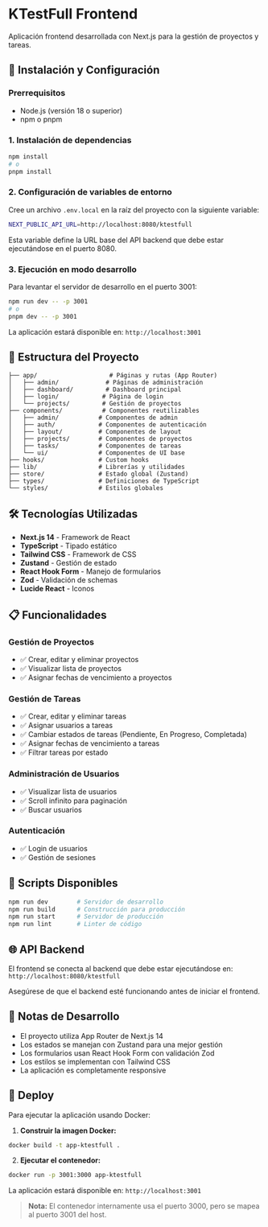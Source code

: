 # KTestFull Frontend

Aplicación frontend desarrollada con Next.js para la gestión de proyectos y tareas.

## 🚀 Instalación y Configuración

### Prerrequisitos

- Node.js (versión 18 o superior)
- npm o pnpm

### 1. Instalación de dependencias

```bash
npm install
# o
pnpm install
```

### 2. Configuración de variables de entorno

Cree un archivo `.env.local` en la raíz del proyecto con la siguiente variable:

```bash
NEXT_PUBLIC_API_URL=http://localhost:8080/ktestfull
```

Esta variable define la URL base del API backend que debe estar ejecutándose en el puerto 8080.

### 3. Ejecución en modo desarrollo

Para levantar el servidor de desarrollo en el puerto 3001:

```bash
npm run dev -- -p 3001
# o
pnpm dev -- -p 3001
```

La aplicación estará disponible en: `http://localhost:3001`

## 📂 Estructura del Proyecto

```
├── app/                    # Páginas y rutas (App Router)
│   ├── admin/             # Páginas de administración
│   ├── dashboard/         # Dashboard principal
│   ├── login/            # Página de login
│   └── projects/         # Gestión de proyectos
├── components/           # Componentes reutilizables
│   ├── admin/           # Componentes de admin
│   ├── auth/            # Componentes de autenticación
│   ├── layout/          # Componentes de layout
│   ├── projects/        # Componentes de proyectos
│   ├── tasks/           # Componentes de tareas
│   └── ui/              # Componentes de UI base
├── hooks/               # Custom hooks
├── lib/                 # Librerías y utilidades
├── store/               # Estado global (Zustand)
├── types/               # Definiciones de TypeScript
└── styles/              # Estilos globales
```

## 🛠️ Tecnologías Utilizadas

- **Next.js 14** - Framework de React
- **TypeScript** - Tipado estático
- **Tailwind CSS** - Framework de CSS
- **Zustand** - Gestión de estado
- **React Hook Form** - Manejo de formularios
- **Zod** - Validación de schemas
- **Lucide React** - Iconos

## 📋 Funcionalidades

### Gestión de Proyectos
- ✅ Crear, editar y eliminar proyectos
- ✅ Visualizar lista de proyectos
- ✅ Asignar fechas de vencimiento a proyectos

### Gestión de Tareas
- ✅ Crear, editar y eliminar tareas
- ✅ Asignar usuarios a tareas
- ✅ Cambiar estados de tareas (Pendiente, En Progreso, Completada)
- ✅ Asignar fechas de vencimiento a tareas
- ✅ Filtrar tareas por estado

### Administración de Usuarios
- ✅ Visualizar lista de usuarios
- ✅ Scroll infinito para paginación
- ✅ Buscar usuarios

### Autenticación
- ✅ Login de usuarios
- ✅ Gestión de sesiones

## 🔧 Scripts Disponibles

```bash
npm run dev        # Servidor de desarrollo
npm run build      # Construcción para producción
npm run start      # Servidor de producción
npm run lint       # Linter de código
```

## 🌐 API Backend

El frontend se conecta al backend que debe estar ejecutándose en:
`http://localhost:8080/ktestfull`

Asegúrese de que el backend esté funcionando antes de iniciar el frontend.

## 📝 Notas de Desarrollo

- El proyecto utiliza App Router de Next.js 14
- Los estados se manejan con Zustand para una mejor gestión
- Los formularios usan React Hook Form con validación Zod
- Los estilos se implementan con Tailwind CSS
- La aplicación es completamente responsive

## 🚀 Deploy

Para ejecutar la aplicación usando Docker:

1. **Construir la imagen Docker:**
```bash
docker build -t app-ktestfull .
```

2. **Ejecutar el contenedor:**
```bash
docker run -p 3001:3000 app-ktestfull
```

La aplicación estará disponible en: `http://localhost:3001`

> **Nota:** El contenedor internamente usa el puerto 3000, pero se mapea al puerto 3001 del host.
